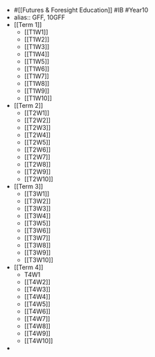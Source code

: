 - #[[Futures & Foresight Education]] #IB #Year10
- alias:: GFF, 10GFF
- [[Term 1]]
	- [[T1W1]]
	- [[T1W2]]
	- [[T1W3]]
	- [[T1W4]]
	- [[T1W5]]
	- [[T1W6]]
	- [[T1W7]]
	- [[T1W8]]
	- [[T1W9]]
	- [[T1W10]]
- [[Term 2]]
	- [[T2W1]]
	- [[T2W2]]
	- [[T2W3]]
	- [[T2W4]]
	- [[T2W5]]
	- [[T2W6]]
	- [[T2W7]]
	- [[T2W8]]
	- [[T2W9]]
	- [[T2W10]]
- [[Term 3]]
	- [[T3W1]]
	- [[T3W2]]
	- [[T3W3]]
	- [[T3W4]]
	- [[T3W5]]
	- [[T3W6]]
	- [[T3W7]]
	- [[T3W8]]
	- [[T3W9]]
	- [[T3W10]]
- [[Term 4]]
	- T4W1
	- [[T4W2]]
	- [[T4W3]]
	- [[T4W4]]
	- [[T4W5]]
	- [[T4W6]]
	- [[T4W7]]
	- [[T4W8]]
	- [[T4W9]]
	- [[T4W10]]
-